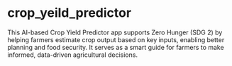 # crop_yeild_predictor
This AI-based Crop Yield Predictor app supports Zero Hunger (SDG 2) by helping farmers estimate crop output based on key inputs, enabling better planning and food security. It serves as a smart guide for farmers to make informed, data-driven agricultural decisions.

